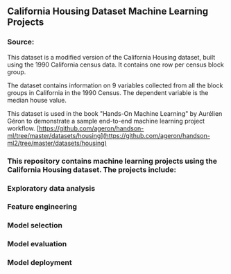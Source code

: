 ## California Housing Dataset Machine Learning Projects

### Source: 

This dataset is a modified version of the California Housing dataset, built using the 1990 California census data. It contains one row per census block group.

The dataset contains information on 9 variables collected from all the block groups in California in the 1990 Census. The dependent variable is the median house value.

This dataset is used in the book "Hands-On Machine Learning" by Aurélien Géron to demonstrate a sample end-to-end machine learning project workflow.
[https://github.com/ageron/handson-ml/tree/master/datasets/housing](https://github.com/ageron/handson-ml2/tree/master/datasets/housing)

### This repository contains machine learning projects using the California Housing dataset. The projects include:

### Exploratory data analysis
### Feature engineering
### Model selection
### Model evaluation
### Model deployment
